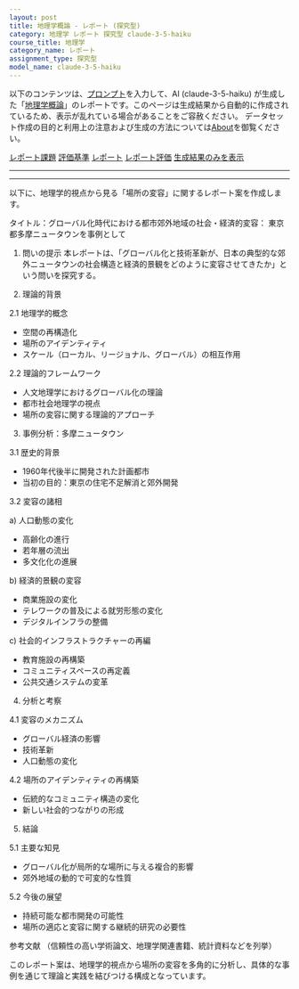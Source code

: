 ```yaml
---
layout: post
title: 地理学概論 - レポート (探究型)
category: 地理学 レポート 探究型 claude-3-5-haiku
course_title: 地理学
category_name: レポート
assignment_type: 探究型
model_name: claude-3-5-haiku
---
```


以下のコンテンツは、[プロンプト](http://127.0.0.1:8000/generated/地理学/claude-3-5-haiku/prompt_レポート-探究型.md)を入力して、AI (claude-3-5-haiku) が生成した「[地理学概論](/contents/地理学/)」のレポートです。このページは生成結果から自動的に作成されているため、表示が乱れている場合があることをご容赦ください。
データセット作成の目的と利用上の注意および生成の方法については[About](/About)を御覧ください。

[レポート課題](../レポート課題-探究型)
[評価基準](../評価基準-探究型)
[レポート](../レポート-探究型)
[レポート評価](../レポート評価-探究型)
[生成結果のみを表示](http://127.0.0.1:8000/generated/地理学/claude-3-5-haiku/レポート-探究型.md)
  

***
***
  
以下に、地理学的視点から見る「場所の変容」に関するレポート案を作成します。

タイトル：グローバル化時代における都市郊外地域の社会・経済的変容：
東京都多摩ニュータウンを事例として

1. 問いの提示
本レポートは、「グローバル化と技術革新が、日本の典型的な郊外ニュータウンの社会構造と経済的景観をどのように変容させてきたか」という問いを探究する。

2. 理論的背景

2.1 地理学的概念
- 空間の再構造化
- 場所のアイデンティティ
- スケール（ローカル、リージョナル、グローバル）の相互作用

2.2 理論的フレームワーク
- 人文地理学におけるグローバル化の理論
- 都市社会地理学の視点
- 場所の変容に関する理論的アプローチ

3. 事例分析：多摩ニュータウン

3.1 歴史的背景
- 1960年代後半に開発された計画都市
- 当初の目的：東京の住宅不足解消と郊外開発

3.2 変容の諸相

a) 人口動態の変化
- 高齢化の進行
- 若年層の流出
- 多文化化の進展

b) 経済的景観の変容
- 商業施設の変化
- テレワークの普及による就労形態の変化
- デジタルインフラの整備

c) 社会的インフラストラクチャーの再編
- 教育施設の再構築
- コミュニティスペースの再定義
- 公共交通システムの変革

4. 分析と考察

4.1 変容のメカニズム
- グローバル経済の影響
- 技術革新
- 人口動態の変化

4.2 場所のアイデンティティの再構築
- 伝統的なコミュニティ構造の変化
- 新しい社会的つながりの形成

5. 結論

5.1 主要な知見
- グローバル化が局所的な場所に与える複合的影響
- 郊外地域の動的で可変的な性質

5.2 今後の展望
- 持続可能な都市開発の可能性
- 場所の適応と変容に関する継続的研究の必要性

参考文献
（信頼性の高い学術論文、地理学関連書籍、統計資料などを列挙）

このレポート案は、地理学的視点から場所の変容を多角的に分析し、具体的な事例を通じて理論と実践を結びつける構成となっています。

